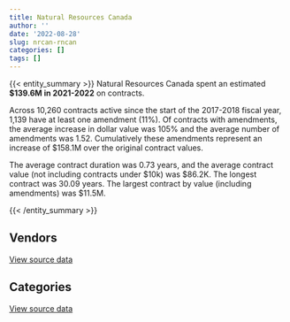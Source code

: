 ```yaml
---
title: Natural Resources Canada
author: ''
date: '2022-08-28'
slug: nrcan-rncan
categories: []
tags: []
---
```


<script src="/rmarkdown-libs/htmlwidgets/htmlwidgets.js"></script>
<link href="/rmarkdown-libs/datatables-css/datatables-crosstalk.css" rel="stylesheet" />
<script src="/rmarkdown-libs/datatables-binding/datatables.js"></script>
<script src="/rmarkdown-libs/jquery/jquery-3.6.0.min.js"></script>
<link href="/rmarkdown-libs/dt-core-bootstrap/css/dataTables.bootstrap.min.css" rel="stylesheet" />
<link href="/rmarkdown-libs/dt-core-bootstrap/css/dataTables.bootstrap.extra.css" rel="stylesheet" />
<script src="/rmarkdown-libs/dt-core-bootstrap/js/jquery.dataTables.min.js"></script>
<script src="/rmarkdown-libs/dt-core-bootstrap/js/dataTables.bootstrap.min.js"></script>
<link href="/rmarkdown-libs/crosstalk/css/crosstalk.min.css" rel="stylesheet" />
<script src="/rmarkdown-libs/crosstalk/js/crosstalk.min.js"></script>
<script src="/rmarkdown-libs/htmlwidgets/htmlwidgets.js"></script>
<link href="/rmarkdown-libs/datatables-css/datatables-crosstalk.css" rel="stylesheet" />
<script src="/rmarkdown-libs/datatables-binding/datatables.js"></script>
<script src="/rmarkdown-libs/jquery/jquery-3.6.0.min.js"></script>
<link href="/rmarkdown-libs/dt-core-bootstrap/css/dataTables.bootstrap.min.css" rel="stylesheet" />
<link href="/rmarkdown-libs/dt-core-bootstrap/css/dataTables.bootstrap.extra.css" rel="stylesheet" />
<script src="/rmarkdown-libs/dt-core-bootstrap/js/jquery.dataTables.min.js"></script>
<script src="/rmarkdown-libs/dt-core-bootstrap/js/dataTables.bootstrap.min.js"></script>
<link href="/rmarkdown-libs/crosstalk/css/crosstalk.min.css" rel="stylesheet" />
<script src="/rmarkdown-libs/crosstalk/js/crosstalk.min.js"></script>

{{< entity_summary >}}
Natural Resources Canada spent an estimated **\$139.6M in 2021-2022** on contracts.

Across 10,260 contracts active since the start of the 2017-2018 fiscal year, 1,139 have at least one amendment (11%). Of contracts with amendments, the average increase in dollar value was 105% and the average number of amendments was 1.52. Cumulatively these amendments represent an increase of \$158.1M over the original contract values.

The average contract duration was 0.73 years, and the average contract value (not including contracts under \$10k) was \$86.2K. The longest contract was 30.09 years. The largest contract by value (including amendments) was \$11.5M.

{{< /entity_summary >}}

## Vendors

<div id="htmlwidget-1" style="width:100%;height:auto;" class="datatables html-widget"></div>
<script type="application/json" data-for="htmlwidget-1">{"x":{"style":"bootstrap","filter":"none","vertical":false,"data":[["<a href=\"/vendors/4_office_automation/\">4 OFFICE AUTOMATION<\/a>","<a href=\"/vendors/49_solutions/\">49 SOLUTIONS<\/a>","<a href=\"/vendors/ab_sciex/\">AB SCIEX<\/a>","<a href=\"/vendors/acart_communications/\">ACART COMMUNICATIONS<\/a>","<a href=\"/vendors/accenture/\">ACCENTURE<\/a>","<a href=\"/vendors/acosys_consulting_services/\">ACOSYS CONSULTING SERVICES<\/a>","<a href=\"/vendors/advanced_business_interiors/\">ADVANCED BUSINESS INTERIORS<\/a>","<a href=\"/vendors/air_tindi/\">AIR TINDI<\/a>","<a href=\"/vendors/ameresco_canada/\">AMERESCO CANADA<\/a>","<a href=\"/vendors/ansys_canada/\">ANSYS CANADA<\/a>","<a href=\"/vendors/aon_reed_stenhouse/\">AON REED STENHOUSE<\/a>","<a href=\"/vendors/apption/\">APPTION<\/a>","<a href=\"/vendors/asokan_business_interiors/\">ASOKAN BUSINESS INTERIORS<\/a>","<a href=\"/vendors/avjet_holding/\">AVJET HOLDING<\/a>","<a href=\"/vendors/banfield_seguin/\">BANFIELD SEGUIN<\/a>","<a href=\"/vendors/beckman_coulter_canada/\">BECKMAN COULTER CANADA<\/a>","<a href=\"/vendors/bmt_fleet_technology/\">BMT FLEET TECHNOLOGY<\/a>","<a href=\"/vendors/brandt_tractor/\">BRANDT TRACTOR<\/a>","<a href=\"/vendors/bruker/\">BRUKER<\/a>","<a href=\"/vendors/c_core/\">C CORE<\/a>","<a href=\"/vendors/cache_computer_consulting/\">CACHE COMPUTER CONSULTING<\/a>","<a href=\"/vendors/campbell_scientific_canada/\">CAMPBELL SCIENTIFIC CANADA<\/a>","<a href=\"/vendors/canadian_helicopters/\">CANADIAN HELICOPTERS<\/a>","<a href=\"/vendors/canadian_north/\">CANADIAN NORTH<\/a>","<a href=\"/vendors/canadian_red_cross/\">CANADIAN RED CROSS<\/a>","<a href=\"/vendors/cansel_survey_equipment/\">CANSEL SURVEY EQUIPMENT<\/a>","<a href=\"/vendors/carahsoft_technology/\">CARAHSOFT TECHNOLOGY<\/a>","<a href=\"/vendors/cbci_telecom/\">CBCI TELECOM<\/a>","<a href=\"/vendors/cgi/\">CGI<\/a>","<a href=\"/vendors/charron_human_resources/\">CHARRON HUMAN RESOURCES<\/a>","<a href=\"/vendors/click_networks/\">CLICK NETWORKS<\/a>","<a href=\"/vendors/cnw_group/\">CNW GROUP<\/a>","<a href=\"/vendors/colliers_project_leaders/\">COLLIERS PROJECT LEADERS<\/a>","<a href=\"/vendors/concept_controls/\">CONCEPT CONTROLS<\/a>","<a href=\"/vendors/csdc_systems/\">CSDC SYSTEMS<\/a>","<a href=\"/vendors/d4is_solutions/\">D4IS SOLUTIONS<\/a>","<a href=\"/vendors/dalhousie_university/\">DALHOUSIE UNIVERSITY<\/a>","<a href=\"/vendors/dalian_enterprises/\">DALIAN ENTERPRISES<\/a>","<a href=\"/vendors/dasco_equipment/\">DASCO EQUIPMENT<\/a>","<a href=\"/vendors/decisive_group/\">DECISIVE GROUP<\/a>","<a href=\"/vendors/dnr_consulting_group/\">DNR CONSULTING GROUP<\/a>","<a href=\"/vendors/dst_consulting_engineers/\">DST CONSULTING ENGINEERS<\/a>","<a href=\"/vendors/dynabook_canada/\">DYNABOOK CANADA<\/a>","<a href=\"/vendors/eagle_professional_resources/\">EAGLE PROFESSIONAL RESOURCES<\/a>","<a href=\"/vendors/eastpoint_engineering/\">EASTPOINT ENGINEERING<\/a>","<a href=\"/vendors/ebsco_canada/\">EBSCO CANADA<\/a>","<a href=\"/vendors/eclipsys_solutions/\">ECLIPSYS SOLUTIONS<\/a>","<a href=\"/vendors/ekos_research_associates/\">EKOS RESEARCH ASSOCIATES<\/a>","<a href=\"/vendors/empowered_networks/\">EMPOWERED NETWORKS<\/a>","<a href=\"/vendors/entrust/\">ENTRUST<\/a>","<a href=\"/vendors/environics_research_group/\">ENVIRONICS RESEARCH GROUP<\/a>","<a href=\"/vendors/eperformance/\">EPERFORMANCE<\/a>","<a href=\"/vendors/esbe_scientific_industries/\">ESBE SCIENTIFIC INDUSTRIES<\/a>","<a href=\"/vendors/factiva/\">FACTIVA<\/a>","<a href=\"/vendors/fast_track_staffing/\">FAST TRACK STAFFING<\/a>","<a href=\"/vendors/fca_canada/\">FCA CANADA<\/a>","<a href=\"/vendors/federal_express_canada/\">FEDERAL EXPRESS CANADA<\/a>","<a href=\"/vendors/first_air/\">FIRST AIR<\/a>","<a href=\"/vendors/flight_fuels/\">FLIGHT FUELS<\/a>","<a href=\"/vendors/fsc/\">FSC<\/a>","<a href=\"/vendors/gamble_technologies/\">GAMBLE TECHNOLOGIES<\/a>","<a href=\"/vendors/gartner/\">GARTNER<\/a>","<a href=\"/vendors/gc_strategies/\">GC STRATEGIES<\/a>","<a href=\"/vendors/general_motors/\">GENERAL MOTORS<\/a>","<a href=\"/vendors/getinge_canada/\">GETINGE CANADA<\/a>","<a href=\"/vendors/ghd/\">GHD<\/a>","<a href=\"/vendors/gilmore_reproductions/\">GILMORE REPRODUCTIONS<\/a>","<a href=\"/vendors/glasshouse_systems/\">GLASSHOUSE SYSTEMS<\/a>","<a href=\"/vendors/global_knowledge/\">GLOBAL KNOWLEDGE<\/a>","<a href=\"/vendors/global_total_office/\">GLOBAL TOTAL OFFICE<\/a>","<a href=\"/vendors/global_upholstery/\">GLOBAL UPHOLSTERY<\/a>","<a href=\"/vendors/great_slave_helicopters/\">GREAT SLAVE HELICOPTERS<\/a>","<a href=\"/vendors/harnois_energies/\">HARNOIS ENERGIES<\/a>","<a href=\"/vendors/hatch/\">HATCH<\/a>","<a href=\"/vendors/haworth/\">HAWORTH<\/a>","<a href=\"/vendors/hewlett_packard/\">HEWLETT PACKARD<\/a>","<a href=\"/vendors/hitachi_data_systems/\">HITACHI DATA SYSTEMS<\/a>","<a href=\"/vendors/horizant/\">HORIZANT<\/a>","<a href=\"/vendors/hoskin_scientific/\">HOSKIN SCIENTIFIC<\/a>","<a href=\"/vendors/hubspoke/\">HUBSPOKE<\/a>","<a href=\"/vendors/idp_group/\">IDP GROUP<\/a>","<a href=\"/vendors/ifathom/\">IFATHOM<\/a>","<a href=\"/vendors/ihs_global/\">IHS GLOBAL<\/a>","<a href=\"/vendors/info_tech_research_group/\">INFO TECH RESEARCH GROUP<\/a>","<a href=\"/vendors/integra_networks/\">INTEGRA NETWORKS<\/a>","<a href=\"/vendors/interactive_audio_visual/\">INTERACTIVE AUDIO VISUAL<\/a>","<a href=\"/vendors/intergraph_canada/\">INTERGRAPH CANADA<\/a>","<a href=\"/vendors/itex/\">ITEX<\/a>","<a href=\"/vendors/j_l_richards_associates/\">J L RICHARDS ASSOCIATES<\/a>","<a href=\"/vendors/john_wiley_sons/\">JOHN WILEY SONS<\/a>","<a href=\"/vendors/kenn_borek_air/\">KENN BOREK AIR<\/a>","<a href=\"/vendors/konica_minolta_business_solutions/\">KONICA MINOLTA BUSINESS SOLUTIONS<\/a>","<a href=\"/vendors/kubota_canada/\">KUBOTA CANADA<\/a>","<a href=\"/vendors/kudlik_construction/\">KUDLIK CONSTRUCTION<\/a>","<a href=\"/vendors/leo_pisces_services_group/\">LEO PISCES SERVICES GROUP<\/a>","<a href=\"/vendors/like_10/\">LIKE 10<\/a>","<a href=\"/vendors/linovati/\">LINOVATI<\/a>","<a href=\"/vendors/macdonald_dettwiler_and_associates/\">MACDONALD DETTWILER AND ASSOCIATES<\/a>","<a href=\"/vendors/maplesoft_consulting/\">MAPLESOFT CONSULTING<\/a>","<a href=\"/vendors/marine_contractors/\">MARINE CONTRACTORS<\/a>","<a href=\"/vendors/martec/\">MARTEC<\/a>","<a href=\"/vendors/maverin/\">MAVERIN<\/a>","<a href=\"/vendors/mckinsey_and_company/\">MCKINSEY AND COMPANY<\/a>","<a href=\"/vendors/media_q/\">MEDIA Q<\/a>","<a href=\"/vendors/messa_computing/\">MESSA COMPUTING<\/a>","<a href=\"/vendors/michael_wager_consulting/\">MICHAEL WAGER CONSULTING<\/a>","<a href=\"/vendors/mnp/\">MNP<\/a>","<a href=\"/vendors/moriyama_teshima_architects/\">MORIYAMA TESHIMA ARCHITECTS<\/a>","<a href=\"/vendors/morpho_canada/\">MORPHO CANADA<\/a>","<a href=\"/vendors/mustang_helicopters/\">MUSTANG HELICOPTERS<\/a>","<a href=\"/vendors/nanometrics/\">NANOMETRICS<\/a>","<a href=\"/vendors/nitam_solutions/\">NITAM SOLUTIONS<\/a>","<a href=\"/vendors/nova_networks/\">NOVA NETWORKS<\/a>","<a href=\"/vendors/onx_enterprise_solutions/\">ONX ENTERPRISE SOLUTIONS<\/a>","<a href=\"/vendors/openframe_technologies/\">OPENFRAME TECHNOLOGIES<\/a>","<a href=\"/vendors/oracle_canada/\">ORACLE CANADA<\/a>","<a href=\"/vendors/orangutech/\">ORANGUTECH<\/a>","<a href=\"/vendors/pacwill_environmental/\">PACWILL ENVIRONMENTAL<\/a>","<a href=\"/vendors/pal_aerospace/\">PAL AEROSPACE<\/a>","<a href=\"/vendors/paladin_group/\">PALADIN GROUP<\/a>","<a href=\"/vendors/panasonic/\">PANASONIC<\/a>","<a href=\"/vendors/pepco/\">PEPCO<\/a>","<a href=\"/vendors/petrovalue_products/\">PETROVALUE PRODUCTS<\/a>","<a href=\"/vendors/phaselock_systems_international/\">PHASELOCK SYSTEMS INTERNATIONAL<\/a>","<a href=\"/vendors/polaris_industries/\">POLARIS INDUSTRIES<\/a>","<a href=\"/vendors/precisionit/\">PRECISIONIT<\/a>","<a href=\"/vendors/procom_consultants/\">PROCOM CONSULTANTS<\/a>","<a href=\"/vendors/promaxis/\">PROMAXIS<\/a>","<a href=\"/vendors/proquest/\">PROQUEST<\/a>","<a href=\"/vendors/protak_consulting_group/\">PROTAK CONSULTING GROUP<\/a>","<a href=\"/vendors/purespirit_solutions/\">PURESPIRIT SOLUTIONS<\/a>","<a href=\"/vendors/qinetiq/\">QINETIQ<\/a>","<a href=\"/vendors/r_e_gilmore_investments/\">R E GILMORE INVESTMENTS<\/a>","<a href=\"/vendors/radiation_solutions/\">RADIATION SOLUTIONS<\/a>","<a href=\"/vendors/salesforce_canada/\">SALESFORCE CANADA<\/a>","<a href=\"/vendors/samson_and_associates/\">SAMSON AND ASSOCIATES<\/a>","<a href=\"/vendors/sas_institute/\">SAS INSTITUTE<\/a>","<a href=\"/vendors/shi_canada/\">SHI CANADA<\/a>","<a href=\"/vendors/softsim_technologies/\">SOFTSIM TECHNOLOGIES<\/a>","<a href=\"/vendors/steris_canada/\">STERIS CANADA<\/a>","<a href=\"/vendors/stoneworks_technologies/\">STONEWORKS TECHNOLOGIES<\/a>","<a href=\"/vendors/systemscope/\">SYSTEMSCOPE<\/a>","<a href=\"/vendors/tecsis/\">TECSIS<\/a>","<a href=\"/vendors/telecom_computer_services/\">TELECOM COMPUTER SERVICES<\/a>","<a href=\"/vendors/tenaquip/\">TENAQUIP<\/a>","<a href=\"/vendors/testforce_systems/\">TESTFORCE SYSTEMS<\/a>","<a href=\"/vendors/the_halifax_group/\">THE HALIFAX GROUP<\/a>","<a href=\"/vendors/the_mathworks/\">THE MATHWORKS<\/a>","<a href=\"/vendors/totem_offisource/\">TOTEM OFFISOURCE<\/a>","<a href=\"/vendors/toure_cleaning_services/\">TOURE CLEANING SERVICES<\/a>","<a href=\"/vendors/transpolar_technology/\">TRANSPOLAR TECHNOLOGY<\/a>","<a href=\"/vendors/troy_life_fire_safety/\">TROY LIFE FIRE SAFETY<\/a>","<a href=\"/vendors/unisource/\">UNISOURCE<\/a>","<a href=\"/vendors/universal_helicopters/\">UNIVERSAL HELICOPTERS<\/a>","<a href=\"/vendors/university_of_british_columbia/\">UNIVERSITY OF BRITISH COLUMBIA<\/a>","<a href=\"/vendors/university_of_calgary/\">UNIVERSITY OF CALGARY<\/a>","<a href=\"/vendors/university_of_guelph/\">UNIVERSITY OF GUELPH<\/a>","<a href=\"/vendors/university_of_new_brunswick/\">UNIVERSITY OF NEW BRUNSWICK<\/a>","<a href=\"/vendors/university_of_ottawa/\">UNIVERSITY OF OTTAWA<\/a>","<a href=\"/vendors/university_of_regina/\">UNIVERSITY OF REGINA<\/a>","<a href=\"/vendors/university_of_saskatchewan/\">UNIVERSITY OF SASKATCHEWAN<\/a>","<a href=\"/vendors/university_of_toronto/\">UNIVERSITY OF TORONTO<\/a>","<a href=\"/vendors/university_of_waterloo/\">UNIVERSITY OF WATERLOO<\/a>","<a href=\"/vendors/university_of_western_ontario/\">UNIVERSITY OF WESTERN ONTARIO<\/a>","<a href=\"/vendors/vaisala_canada/\">VAISALA CANADA<\/a>","<a href=\"/vendors/waste_connections_of_canada/\">WASTE CONNECTIONS OF CANADA<\/a>","<a href=\"/vendors/waste_management_of_canada/\">WASTE MANAGEMENT OF CANADA<\/a>","<a href=\"/vendors/waters/\">WATERS<\/a>","<a href=\"/vendors/weatherhaven_canada/\">WEATHERHAVEN CANADA<\/a>","<a href=\"/vendors/zodiac_hurricane_technologies/\">ZODIAC HURRICANE TECHNOLOGIES<\/a>"],[15782.71,null,22001.83,13528.7,null,null,338069.63,54483.02,557916.97,736534.27,12288.37,null,11131.63,null,8549.73,4015.11,31330.6,null,null,null,64527.2,120403.49,734418.46,724208.68,7699.07,71317.34,54025.11,297793.1,null,33900,null,36551.78,160145.95,null,32476.88,201877.46,145141.07,33449.16,784990,15142,null,null,null,44239.5,null,160482.28,16176.52,null,19557.86,45031.9,168115.75,806955.22,null,null,null,144145.3,null,816376.96,null,2673287.04,null,177323.45,157522.66,272107.09,null,null,2870.02,null,null,null,20464.13,3569684.66,231666.83,24973,null,12172.1,175150.01,53388.79,225581.52,null,24521,null,107643.22,62550,109454.63,null,null,102981.31,126648.14,null,4750123.45,4122.01,null,26460,415889.93,163436.09,null,1814308.12,907782.32,null,null,null,24860,105198.36,557624.22,1126429.14,null,2236.87,4352.38,null,2626977.3,null,98687.51,22321.63,1551100.13,null,37606.93,null,11661.24,10919.45,null,null,null,110206.84,null,35979.2,613961.31,182852.84,72055.69,null,279943.87,null,null,192928.29,null,322839.27,68907.42,33617.53,null,11569.34,165029.7,96809.37,null,178680.12,52150.5,81278.64,null,54494.57,11321.69,342374.13,398560.42,20269.39,null,2453103.77,210888.41,63304.5,69964.92,149979.41,77108.8,24249.17,null,48489.2,94559,23721.88,23358.33,6537.84,null,96312.85,19213.48,null],[null,null,13201.1,null,null,3525.59,96958.16,160084.68,534404.09,364373.47,12012.58,326677.69,null,556954.47,52820.57,22168.59,46074.4,10336.51,null,79181.93,201832.85,91762.28,895329.91,502898.27,3860.08,82172.22,18477.28,32379.57,74814.24,27911,24076.06,31999.93,217962.1,null,29435.3,506076.37,46283.6,197457.94,805504,null,12688.8,9169.08,374518.38,null,null,160921.95,15917.71,null,null,null,null,827063.89,null,27124.9,null,77458.26,null,831895.68,null,1567351.85,40295.8,188823,133026.12,102376.54,null,null,10298.3,1337.07,null,null,4543.11,3199966.73,null,null,17864,10041.39,42921.92,34015.02,130779.21,null,null,85086.29,null,55822,135076.42,null,19913.09,58621.95,211607.43,null,3721993.28,6372.25,61044.79,null,705145.38,139408.99,23159.35,1938497.3,354054.05,18501.72,62150,428206.71,null,85727.33,471623.58,1034849.4,445.81,38985.53,7707.98,271845,391548.12,1030.72,90390.94,null,888688.06,null,69343.27,null,null,null,1545.72,11500,150144.96,157628.89,18563.3,76455.8,null,183353.8,48676.76,39747.75,107017.06,null,108557.06,22352.53,null,70721.97,39060.98,16465.91,16916.1,null,null,268425.99,null,null,24053.97,41018.44,null,206369.71,null,346175.24,399652.37,12644.16,null,1655697.81,235506.9,182047.04,39295.83,135336.13,80780.22,null,76930.73,35437.82,125008.23,102587.84,39382.93,6555.75,3851.03,null,null,null],[null,null,null,null,null,101894,null,188876.1,532943.97,271495.39,12653.14,879507.34,null,null,null,null,null,20150.25,null,67305.63,719633.07,78305.65,453296.22,761049.06,null,13173.54,97684.19,9313.68,89940.65,null,null,32982.87,154140.87,18354.59,7313.63,504693.65,100930,147823.71,400355.72,null,null,52292.39,null,null,null,127155.04,15916.3,42976.62,null,null,149791.9,789132.71,19776.3,24279.69,39747.75,182836.26,null,722950.7,28086.24,null,null,5112.32,142114.78,221803.56,null,null,39000.42,21218.68,27572,14954.6,11483.99,1273290.5,null,79450.01,null,null,20326.44,26883.83,347675.95,null,null,184860.09,null,55822,null,null,null,47054.74,319075.02,null,4054270.54,4001.08,null,null,686487.1,46469.66,null,1588588.13,986486.49,11281.73,null,912142.35,null,70862.8,155699.88,594652.11,240674.19,null,7696.05,12189.81,45268.9,56756.3,null,null,null,null,730.52,37960.64,null,null,20731.67,null,null,25044.35,null,null,null,182852.84,28011.11,null,null,null,157861.86,69046.62,729209.67,519333.09,21337.06,null,null,null,null,4400.43,null,47665.8,null,204702.02,99762.62,178493.25,null,414541.84,199826.18,28785.24,3615.95,1244035.24,128593.2,133839.32,116960.55,79116.47,88374.77,null,16478.87,63968.28,179437.86,84018.87,102400.14,1092.63,11245.02,null,null,null],[null,39945.5,null,null,32205,114603.14,null,180579,537320.66,346246.56,null,879507.34,157341,null,14413.15,null,null,null,24851.52,null,719633.07,null,547859.52,125012.83,null,141106,97684.19,null,283909.05,null,null,35862.46,154140.87,null,null,3667080.09,154790.6,null,217977.44,null,null,52292.39,656006.81,null,23301.96,169689.83,17256.31,95121.58,18205.68,null,170979.99,403812.31,18249.39,4437.88,null,null,23523.5,718380.48,null,null,41943.78,686981.36,147752.89,211709.75,9666.02,39550,null,null,null,19293.48,null,1835127.4,null,79796.33,24345.07,null,38671.11,161221.62,201396.18,99666,null,184860.09,null,114660.44,null,52936.89,null,8921.05,279181.08,498200.23,3149224.06,2663.35,51959.56,null,684036.17,null,null,1408506.1,659459.46,null,null,464297.82,null,54758.26,151007.55,2795896.9,87010,null,3343.67,31130.4,972890.24,23260.3,27933.6,null,null,290578.31,13332.07,null,null,null,null,null,339448.97,null,null,null,null,102847.32,99942.46,null,null,56026.05,157861.86,35653.76,511287.03,592979.64,42069.43,60713.98,27289.5,null,null,null,102434.5,null,41471.65,54959.82,null,111918.01,8436.34,451301.89,null,null,87988.02,null,265204.73,219079.5,84741.85,39462.34,136502.42,15000,null,141150,138175.87,120406.01,102400.14,null,7517.22,null,null,22781.72]],"container":"<table class=\"table table-striped table-hover row-border order-column display\">\n  <thead>\n    <tr>\n      <th>Vendor<\/th>\n      <th>2018-2019<\/th>\n      <th>2019-2020<\/th>\n      <th>2020-2021<\/th>\n      <th>2021-2022<\/th>\n    <\/tr>\n  <\/thead>\n<\/table>","options":{"order":[[4,"desc"]],"pageLength":10,"autoWidth":true,"columnDefs":[{"targets":1,"render":"function(data, type, row, meta) {\n    return type !== 'display' ? data : DTWidget.formatCurrency(data, \"$\", 2, 3, \",\", \".\", true, null);\n  }"},{"targets":2,"render":"function(data, type, row, meta) {\n    return type !== 'display' ? data : DTWidget.formatCurrency(data, \"$\", 2, 3, \",\", \".\", true, null);\n  }"},{"targets":3,"render":"function(data, type, row, meta) {\n    return type !== 'display' ? data : DTWidget.formatCurrency(data, \"$\", 2, 3, \",\", \".\", true, null);\n  }"},{"targets":4,"render":"function(data, type, row, meta) {\n    return type !== 'display' ? data : DTWidget.formatCurrency(data, \"$\", 2, 3, \",\", \".\", true, null);\n  }"},{"width":"16%","targets":[1,2,3,4]},{"className":"dt-right","targets":[1,2,3,4]}],"orderClasses":false}},"evals":["options.columnDefs.0.render","options.columnDefs.1.render","options.columnDefs.2.render","options.columnDefs.3.render"],"jsHooks":[]}</script>
<p class="text-right">
<a href="https://github.com/GoC-Spending/contracts-data/tree/main/data/out/departments/nrcan-rncan/summary_by_fiscal_year_by_vendor.csv" class="source-data-link btn btn-link">View source data</a>
</p>

## Categories

<div id="htmlwidget-2" style="width:100%;height:auto;" class="datatables html-widget"></div>
<script type="application/json" data-for="htmlwidget-2">{"x":{"style":"bootstrap","filter":"none","vertical":false,"data":[["<a href=\"/categories/other/\">(Other)<\/a>","<a href=\"/categories/facilities_and_construction/\">Facilities and construction<\/a>","<a href=\"/categories/office_management/\">Office management<\/a>","<a href=\"/categories/professional_services/\">Professional services<\/a>","<a href=\"/categories/information_technology/\">Information technology<\/a>","<a href=\"/categories/medical/\">Medical<\/a>","<a href=\"/categories/transportation_and_logistics/\">Transportation and logistics<\/a>","<a href=\"/categories/industrial_products_and_services/\">Industrial products and services<\/a>","<a href=\"/categories/travel/\">Travel<\/a>","<a href=\"/categories/security_and_protection/\">Security and protection<\/a>","<a href=\"/categories/human_capital/\">Human capital<\/a>"],[6985297.32,4256496.59,3588467.27,53411694.73,30975308.01,19078.64,18453557.37,13342050.36,405540.03,4248002.59,6218119.13],[4918289.34,3725090.83,2242245.29,41779303.09,37229590.1,52965.12,15705655.84,10394141.7,13335,4234141.03,10246751.79],[4870185.57,4593552.79,1340770.47,40228822.81,40497417.75,42566.18,11738377.63,8800317.9,null,4073022.03,7815201.29],[5199821.77,4481578.42,1471794.23,46372958.83,40211854.21,128240.16,13361191.01,15330922.72,108964.06,4540361.16,8435217.39]],"container":"<table class=\"table table-striped table-hover row-border order-column display\">\n  <thead>\n    <tr>\n      <th>Category<\/th>\n      <th>2018-2019<\/th>\n      <th>2019-2020<\/th>\n      <th>2020-2021<\/th>\n      <th>2021-2022<\/th>\n    <\/tr>\n  <\/thead>\n<\/table>","options":{"order":[[4,"desc"]],"dom":"t","pageLength":30,"autoWidth":true,"columnDefs":[{"targets":1,"render":"function(data, type, row, meta) {\n    return type !== 'display' ? data : DTWidget.formatCurrency(data, \"$\", 2, 3, \",\", \".\", true, null);\n  }"},{"targets":2,"render":"function(data, type, row, meta) {\n    return type !== 'display' ? data : DTWidget.formatCurrency(data, \"$\", 2, 3, \",\", \".\", true, null);\n  }"},{"targets":3,"render":"function(data, type, row, meta) {\n    return type !== 'display' ? data : DTWidget.formatCurrency(data, \"$\", 2, 3, \",\", \".\", true, null);\n  }"},{"targets":4,"render":"function(data, type, row, meta) {\n    return type !== 'display' ? data : DTWidget.formatCurrency(data, \"$\", 2, 3, \",\", \".\", true, null);\n  }"},{"width":"16%","targets":[1,2,3,4]},{"className":"dt-right","targets":[1,2,3,4]}],"orderClasses":false,"lengthMenu":[10,25,30,50,100]}},"evals":["options.columnDefs.0.render","options.columnDefs.1.render","options.columnDefs.2.render","options.columnDefs.3.render"],"jsHooks":[]}</script>
<p class="text-right">
<a href="https://github.com/GoC-Spending/contracts-data/tree/main/data/out/departments/nrcan-rncan/summary_by_fiscal_year_by_category.csv" class="source-data-link btn btn-link">View source data</a>
</p>
